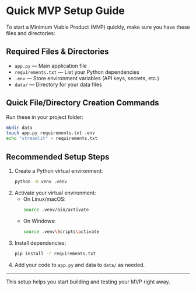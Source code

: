 # Quick MVP Setup Guide

To start a Minimum Viable Product (MVP) quickly, make sure you have these files and directories:

## Required Files & Directories

- `app.py` — Main application file
- `requirements.txt` — List your Python dependencies
- `.env` — Store environment variables (API keys, secrets, etc.)
- `data/` — Directory for your data files

## Quick File/Directory Creation Commands

Run these in your project folder:

```bash
mkdir data
touch app.py requirements.txt .env
echo "streamlit" > requirements.txt
```

## Recommended Setup Steps

1. Create a Python virtual environment:
   ```bash
   python -m venv .venv
   ```
2. Activate your virtual environment:
   - On Linux/macOS:
     ```bash
     source .venv/bin/activate
     ```
   - On Windows:
     ```bash
     source .venv\Scripts\activate
     ```
3. Install dependencies:
   ```bash
   pip install -r requirements.txt
   ```
4. Add your code to `app.py` and data to `data/` as needed.

---

This setup helps you start building and testing your MVP right away.
